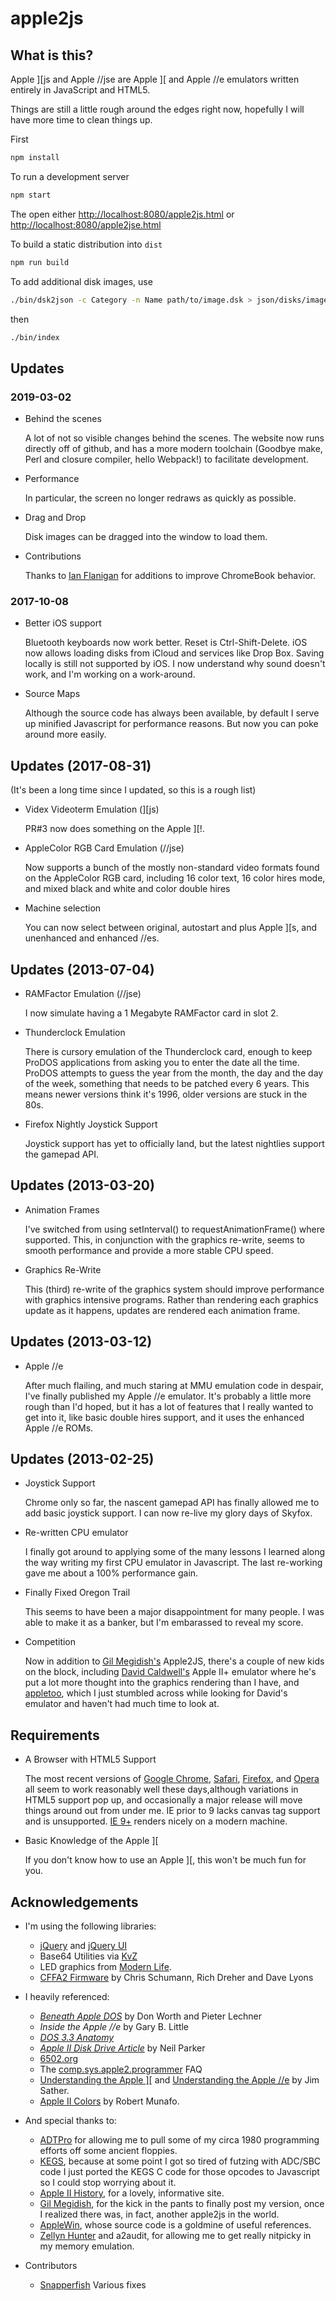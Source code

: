 # apple2js

## What is this?

Apple \]\[js and Apple //jse are Apple \]\[ and Apple //e emulators written entirely in JavaScript and HTML5.

Things are still a little rough around the edges right now, hopefully I will have more time to clean things up.

First

```sh
npm install
```

To run a development server

```sh
npm start
```

The open either
[http://localhost:8080/apple2js.html](http://localhost:8080/apple2js.html) or
[http://localhost:8080/apple2jse.html](http://localhost:8080/apple2jse.html)

To build a static distribution into `dist`

```sh
npm run build
```

To add additional disk images, use

```sh
./bin/dsk2json -c Category -n Name path/to/image.dsk > json/disks/image.json
```

then

```sh
./bin/index
```

## Updates

### 2019-03-02

* Behind the scenes

    A lot of not so visible changes behind the scenes. The website now runs directly off of github, and has a more modern toolchain (Goodbye make, Perl and closure compiler, hello Webpack!) to facilitate development.

* Performance

    In particular, the screen no longer redraws as quickly as possible.

* Drag and Drop

    Disk images can be dragged into the window to load them.

* Contributions

    Thanks to [Ian Flanigan](https://github.com/iflan) for additions to improve ChromeBook behavior.

### 2017-10-08

* Better iOS support

    Bluetooth keyboards now work better. Reset is Ctrl-Shift-Delete. iOS now allows loading disks from iCloud and services like Drop Box. Saving locally is still not supported by iOS. I now understand why sound doesn't work, and I'm working on a work-around.

* Source Maps

    Although the source code has always been available, by default I serve up minified Javascript for performance reasons. But now you can poke around more easily.

## Updates (2017-08-31)

(It's been a long time since I updated, so this is a rough list)

* Videx Videoterm Emulation (\]\[js)

    PR#3 now does something on the Apple \]\[!.

* AppleColor RGB Card Emulation (//jse)

    Now supports a bunch of the mostly non-standard video formats found on the AppleColor RGB card, including 16 color text, 16 color hires mode, and mixed black and white and color double hires
* Machine selection

    You can now select between original, autostart and plus Apple \]\[s, and unenhanced and enhanced //es.

## Updates (2013-07-04)

* RAMFactor Emulation (//jse)

    I now simulate having a 1 Megabyte RAMFactor card in slot 2.

* Thunderclock Emulation

    There is cursory emulation of the Thunderclock card, enough to keep ProDOS applications from asking you to enter the date all the time. ProDOS attempts to guess the year from the month, the day and the day of the week, something that needs to be patched every 6 years. This means newer versions think it's 1996, older versions are stuck in the 80s.

* Firefox Nightly Joystick Support

    Joystick support has yet to officially land, but the latest nightlies support the gamepad API.

## Updates (2013-03-20)

* Animation Frames

    I've switched from using setInterval() to requestAnimationFrame() where supported. This, in conjunction with the graphics re-write, seems to smooth performance and provide a more stable CPU speed.
* Graphics Re-Write

    This (third) re-write of the graphics system should improve performance with graphics intensive programs. Rather than rendering each graphics update as it happens, updates are rendered each animation frame.

## Updates (2013-03-12)

* Apple //e

    After much flailing, and much staring at MMU emulation code in despair, I've finally published my Apple //e emulator. It's probably a little more rough than I'd hoped, but it has a lot of features that I really wanted to get into it, like basic double hires support, and it uses the enhanced Apple //e ROMs.

## Updates (2013-02-25)

* Joystick Support

    Chrome only so far, the nascent gamepad API has finally allowed me to add basic joystick support. I can now re-live my glory days of Skyfox.

* Re-written CPU emulator

    I finally got around to applying some of the many lessons I learned along the way writing my first CPU emulator in Javascript. The last re-working gave me about a 100% performance gain.

* Finally Fixed Oregon Trail

    This seems to have been a major disappointment for many people. I was able to make it as a banker, but I'm embarassed to reveal my score.

* Competition

    Now in addition to [Gil Megidish's](http://www.megidish.net/apple2js/) Apple2JS, there's a couple of new kids on the block, including [David Caldwell's](http://porkrind.org/a2/) Apple II+ emulator where he's put a lot more thought into the graphics rendering than I have, and [appletoo](https://github.com/nicholasbs/appletoo), which I just stumbled across while looking for David's emulator and haven't had much time to look at.

## Requirements

* A Browser with HTML5 Support

    The most recent versions of [Google Chrome](https://www.google.com/chrome/), [Safari](https://www.apple.com/safari/), [Firefox](https://www.firefox.com/), and [Opera](https//www.opera.com/) all seem to work reasonably well these days,although variations in HTML5 support pop up, and occasionally a major release will move things around out from under me. IE prior to 9 lacks canvas tag support and is unsupported. [IE 9+](https://windows.microsoft.com/ie9) renders nicely on a modern machine.

* Basic Knowledge of the Apple \]\[

    If you don't know how to use an Apple \]\[, this won't be much fun for you.

## Acknowledgements

* I'm using the following libraries:

  * [jQuery](https://jquery.com) and [jQuery UI](https://jqueryui.com)
  * Base64 Utilities via [KvZ](http://kevin.vanzonneveld.net/)
  * LED graphics from [Modern Life](http://modernl.com/).
  * [CFFA2 Firmware](http://dreher.net/?s=projects/CFforAppleII&c=projects/CFforAppleII/downloads1.php) by Chris Schumann, Rich Dreher and Dave Lyons

* I heavily referenced:

  * [_Beneath Apple DOS_](http://www.scribd.com/doc/200679/Beneath-Apple-DOS-By-Don-Worth-and-Pieter-Lechner) by Don Worth and Pieter Lechner
  * _Inside the Apple //e_ by Gary B. Little
  * [_DOS 3.3 Anatomy_](http://apple2.org.za/gswv/a2zine/GS.WorldView/Resources/DOS.3.3.ANATOMY/)
  * [_Apple II Disk Drive Article_](http://www.doc.ic.ac.uk/~ih/doc/stepper/others/example3/diskii_specs.html) by Neil Parker
  * [6502.org](http://6502.org/)
  * The [comp.sys.apple2.programmer](http://www.faqs.org/faqs/apple2/programmerfaq/part1/) FAQ
  * [Understanding the Apple \]\[](https://archive.org/details/understanding_the_apple_ii) and [Understanding the Apple //e](https://archive.org/details/Understanding_the_Apple_IIe) by Jim Sather.
  * [Apple II Colors](https://mrob.com/pub/xapple2/colors.html) by Robert Munafo.

* And special thanks to:

  * [ADTPro](http://adtpro.sourceforge.net/) for allowing me to pull some of my circa 1980 programming efforts off some ancient floppies.
  * [KEGS](http://kegs.sourceforge.net/), because at some point I got so tired of futzing with ADC/SBC code I just ported the KEGS C code for those opcodes to Javascript so I could stop worrying about it.
  * [Apple II History](http://apple2history.org/), for a lovely, informative site.
  * [Gil Megidish](http://www.megidish.net/apple2js/), for the kick in the pants to finally post my version, once I realized there was, in fact, another apple2js in the world.
  * [AppleWin](https://github.com/AppleWin/AppleWin/), whose source code is a goldmine of useful references.
  * [Zellyn Hunter](https://github.com/zellyn/a2audit) and a2audit, for allowing me to get really nitpicky in my memory emulation.

* Contributors
  * [Snapperfish](http://github.com/Snapperfish) Various fixes
